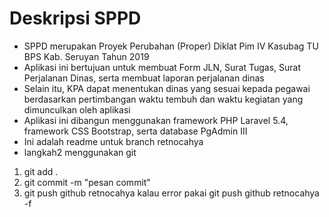 # Deskripsi SPPD
- SPPD merupakan Proyek Perubahan (Proper) Diklat Pim IV Kasubag TU BPS Kab. Seruyan Tahun 2019
- Aplikasi ini bertujuan untuk membuat Form JLN, Surat Tugas, Surat Perjalanan Dinas, serta membuat laporan perjalanan dinas
- Selain itu, KPA dapat menentukan dinas yang sesuai kepada pegawai berdasarkan pertimbangan waktu tembuh dan waktu kegiatan yang dimunculkan oleh aplikasi
- Aplikasi ini dibangun menggunakan framework PHP Laravel 5.4, framework CSS Bootstrap, serta database PgAdmin III
- Ini adalah readme untuk branch retnocahya
- langkah2 menggunakan git
1. git add .
2. git commit -m "pesan commit"
3. git push github retnocahya kalau error pakai git push github retnocahya -f